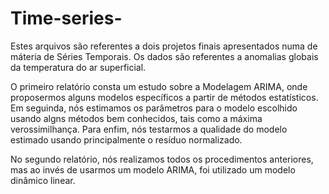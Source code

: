 # Time-series-

Estes arquivos são referentes a dois projetos finais apresentados numa de máteria de Séries Temporais. Os dados são referentes a anomalias globais da temperatura do ar superficial. 

O primeiro relatório consta um estudo sobre a Modelagem ARIMA, onde proposermos alguns modelos específicos a partir de métodos estatísticos. Em seguinda, nós estimamos os parâmetros para o modelo escolhido usando algns métodos bem conhecidos, tais como a máxima verossimilhança. Para enfim, nós testarmos a qualidade do modelo estimado usando principalmente o resíduo normalizado. 

No segundo relatório, nós realizamos todos os procedimentos anteriores, mas ao invés de usarmos um modelo ARIMA, foi utilizado um modelo dinâmico linear. 
